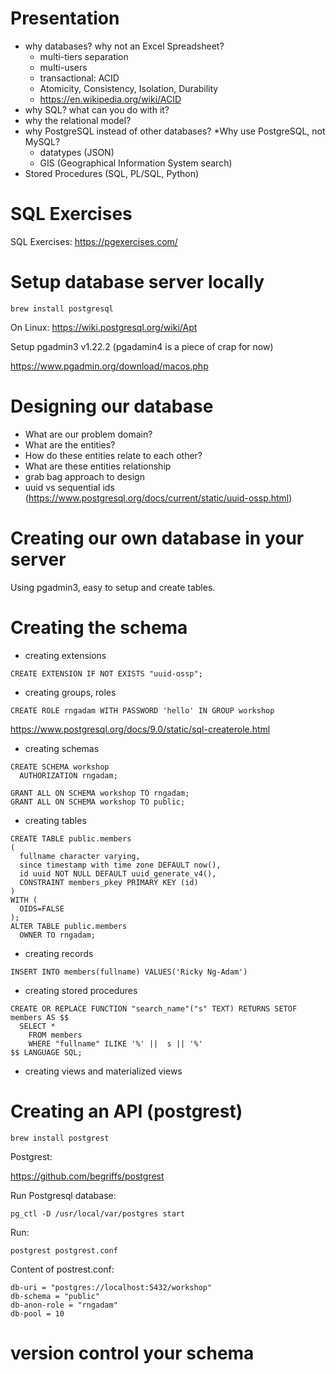 
# Presentation 

* why databases? why not an Excel Spreadsheet?
  * multi-tiers separation
  * multi-users
  * transactional: ACID
   * Atomicity, Consistency, Isolation, Durability 
   * https://en.wikipedia.org/wiki/ACID
* why SQL? what can you do with it?
* why the relational model?
* why PostgreSQL instead of other databases?
*Why use PostgreSQL, not MySQL? 
  * datatypes (JSON)
  * GIS (Geographical Information System search)
* Stored Procedures (SQL, PL/SQL, Python)

# SQL Exercises

SQL Exercises: https://pgexercises.com/

# Setup database server locally

```(bash)
brew install postgresql
```

On Linux: https://wiki.postgresql.org/wiki/Apt

Setup pgadmin3 v1.22.2 (pgadamin4 is a piece of crap for now)

https://www.pgadmin.org/download/macos.php

# Designing our database

* What are our problem domain?
* What are the entities?
* How do these entities relate to each other?
* What are these entities relationship
* grab bag approach to design
* uuid vs sequential ids (https://www.postgresql.org/docs/current/static/uuid-ossp.html)

# Creating our own database in your server

Using pgadmin3, easy to setup and create tables.

# Creating the schema

* creating extensions

```(sql)
CREATE EXTENSION IF NOT EXISTS "uuid-ossp";
```

* creating groups, roles

```
CREATE ROLE rngadam WITH PASSWORD 'hello' IN GROUP workshop
```

 https://www.postgresql.org/docs/9.0/static/sql-createrole.html

* creating schemas

```
CREATE SCHEMA workshop
  AUTHORIZATION rngadam;

GRANT ALL ON SCHEMA workshop TO rngadam;
GRANT ALL ON SCHEMA workshop TO public;
```

* creating tables

```
CREATE TABLE public.members
(
  fullname character varying,
  since timestamp with time zone DEFAULT now(),
  id uuid NOT NULL DEFAULT uuid_generate_v4(),
  CONSTRAINT members_pkey PRIMARY KEY (id)
)
WITH (
  OIDS=FALSE
);
ALTER TABLE public.members
  OWNER TO rngadam;
```

* creating records

```(sql)
INSERT INTO members(fullname) VALUES('Ricky Ng-Adam')
```

* creating stored procedures

```(sql)
CREATE OR REPLACE FUNCTION "search_name"("s" TEXT) RETURNS SETOF members AS $$
  SELECT * 
    FROM members 
    WHERE "fullname" ILIKE '%' ||  s || '%'
$$ LANGUAGE SQL;
```

* creating views and materialized views



# Creating an API (postgrest)

```(bash)
brew install postgrest
```

Postgrest:

https://github.com/begriffs/postgrest


Run Postgresql database:

```
pg_ctl -D /usr/local/var/postgres start
```

Run:

```
postgrest postgrest.conf
```

Content of postrest.conf:

```
db-uri = "postgres://localhost:5432/workshop"
db-schema = "public"
db-anon-role = "rngadam"
db-pool = 10
```

# version control your schema

